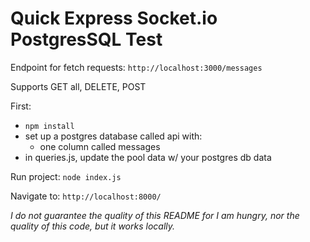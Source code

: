 # Quick Express Socket.io PostgresSQL Test

Endpoint for fetch requests: `http://localhost:3000/messages`

Supports GET all, DELETE, POST

First: 
* `npm install`
* set up a postgres database called api with:
  * one column called messages
* in queries.js, update the pool data w/ your postgres db data

Run project: `node index.js`

Navigate to: `http://localhost:8000/`

_I do not guarantee the quality of this README for I am hungry, nor the quality of this code, but it works locally._